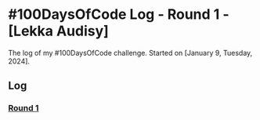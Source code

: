 # #100DaysOfCode Log - Round 1 - [Lekka Audisy]

The log of my #100DaysOfCode challenge. Started on [January 9, Tuesday, 2024].

## Log

### [Round 1](https://github.com/lekkaaudisy/100-days-of-code/blob/master/log.md)
